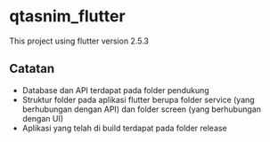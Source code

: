 # qtasnim_flutter

This project using flutter version 2.5.3

## Catatan

- Database dan API terdapat pada folder pendukung
- Struktur folder pada aplikasi flutter berupa folder service (yang berhubungan dengan API) dan folder screen (yang berhubungan dengan UI)
- Aplikasi yang telah di build terdapat pada folder release
